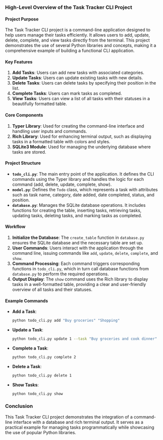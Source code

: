 
### High-Level Overview of the Task Tracker CLI Project

#### Project Purpose
The Task Tracker CLI project is a command-line application designed to help users manage their tasks efficiently. It allows users to add, update, delete, complete, and view tasks directly from the terminal. This project demonstrates the use of several Python libraries and concepts, making it a comprehensive example of building a functional CLI application.

#### Key Features
1. **Add Tasks**: Users can add new tasks with associated categories.
2. **Update Tasks**: Users can update existing tasks with new details.
3. **Delete Tasks**: Users can delete tasks by specifying their position in the list.
4. **Complete Tasks**: Users can mark tasks as completed.
5. **View Tasks**: Users can view a list of all tasks with their statuses in a beautifully formatted table.

#### Core Components
1. **Typer Library**: Used for creating the command-line interface and handling user inputs and commands.
2. **Rich Library**: Used for enhancing terminal output, such as displaying tasks in a formatted table with colors and styles.
3. **SQLite3 Module**: Used for managing the underlying database where tasks are stored.

#### Project Structure
- **`todo_cli.py`**: The main entry point of the application. It defines the CLI commands using the Typer library and handles the logic for each command (add, delete, update, complete, show).
- **`model.py`**: Defines the `Todo` class, which represents a task with attributes such as task name, category, date added, date completed, status, and position.
- **`database.py`**: Manages the SQLite database operations. It includes functions for creating the table, inserting tasks, retrieving tasks, updating tasks, deleting tasks, and marking tasks as completed.

#### Workflow
1. **Initialize the Database**: The `create_table` function in `database.py` ensures the SQLite database and the necessary table are set up.
2. **User Commands**: Users interact with the application through the command line, issuing commands like `add`, `update`, `delete`, `complete`, and `show`.
3. **Command Processing**: Each command triggers corresponding functions in `todo_cli.py`, which in turn call database functions from `database.py` to perform the required operations.
4. **Output Display**: The `show` command uses the Rich library to display tasks in a well-formatted table, providing a clear and user-friendly overview of all tasks and their statuses.

#### Example Commands
- **Add a Task**: 
  ```bash
  python todo_cli.py add "Buy groceries" "Shopping"
  ```
- **Update a Task**: 
  ```bash
  python todo_cli.py update 1 --task "Buy groceries and cook dinner"
  ```
- **Complete a Task**: 
  ```bash
  python todo_cli.py complete 2
  ```
- **Delete a Task**: 
  ```bash
  python todo_cli.py delete 1
  ```
- **Show Tasks**: 
  ```bash
  python todo_cli.py show
  ```

### Conclusion
This Task Tracker CLI project demonstrates the integration of a command-line interface with a database and rich terminal output. It serves as a practical example for managing tasks programmatically while showcasing the use of popular Python libraries.
